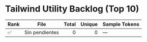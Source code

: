 # Tailwind Utility Backlog (Top 10)

| Rank | File | Total | Unique | Sample Tokens |
| --- | ----- | -----: | ------: | ------------- |
| ✅ | Sin pendientes | 0 | 0 | — |
